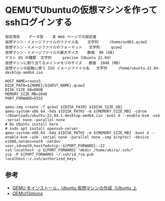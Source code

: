 # QEMUでUbuntuの仮想マシンを作ってsshログインする
```
設定項目 	データ型 	本 Web ページでの設定値
仮想マシン・イメージファイルのファイル名 	文字列 	/home/os001.qcow2
仮想マシン・イメージファイルのフォーマット 	文字列 	qcow2
仮想マシン・イメージファイルの最大サイズ 	数値 	80 (GB)
ゲスト OS の種類 	文字列 	precise (Ubuntu 22.04)
仮想マシンに割り当てるメインメモリのサイズ 	数値 	2048 (MB)
仮想マシンの起動に使う ISO イメージファイル名 	文字列 	/home/ubuntu-22.04-desktop-amd64.iso
```

```
HOST_NAME=rausu3
DISK_PATH=${HOME}/${HOST_NAME}.qcow3
DISK_SIZE_GB=80GB
MEMORY_SIZE_MB=2048
PORT_FORWARD=5555

qemu-img create -f qcow2 ${DISK_PATH} ${DISK_SIZE_GB}
qemu-system-x86_64 -hda ${DISK_PATH} -m ${MEMORY_SIZE_MB} -cdrom ~/Downloads/ubuntu-22.04.1-desktop-amd64.iso -boot d --enable-kvm -usb -serial none -parallel none
# Do Ubuntu install here
# sudo apt install openssh-server
qemu-system-x86_64 -hda ${DISK_PATH} -m ${MEMORY_SIZE_MB} -boot d --enable-kvm -usb -serial none -parallel none -smp $(nproc) -device e1000,netdev=net0 -netdev user,id=net0,hostfwd=tcp::${PORT_FORWARD}-:22
ssh localhost -p ${PORT_FORWARD} "mkdir /home/akira/.ssh/"
scp -P ${PORT_FORWARD} ~/.ssh/id_rsa.pub localhost:~/.ssh/authorized_keys
```
## 参考
- [QEMU をインストール，Ubuntu 仮想マシンの作成（Ubuntu 上](https://www.kkaneko.jp/tools/ubuntu/ubuntuqemu.html)
- [QEMU/Options](https://wiki.gentoo.org/wiki/QEMU/Options)
